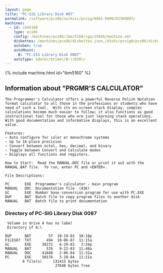 ```yaml
---
layout: page
title: "PC-SIG Library Disk #87"
permalink: /software/pcx86/sw/misc/pcsig/0001-0999/DISK0087/
machines:
  - id: ibm5160
    type: pcx86
    config: /machines/pcx86/ibm/5160/cga/256kb/machine.xml
    diskettes: /machines/pcx86/diskettes.json,/disks/pcsig0/pcx86/diskettes.json
    autoGen: true
    autoMount:
      B: "PC-SIG Library Disk 0087"
    autoType: $date\r$time\rB:\rDIR\r
---
```


{% include machine.html id="ibm5160" %}

## Information about "PRGMR'S CALCULATOR"

    The Programmer's Calculator offers a powerful Reverse Polish Notation
    format calculator to all those in the professions or students who have
    need of such a tool.  With its on-screen stack display, complex
    calculations become much easier to follow; it also functions as good
    instructional tool for those who are just learning stack operations.
    With good documentation and informative displays, this is an excellent
    value.
    
    Features:
    ~ Auto configure for color or monochrome systems
    ~ Up to 16-place precision
    ~ Convert between octal, hex, decimal, and binary
    ~ Toggle between Convert and Calculate modes
    ~ Displays all functions and registers.
    
    How to Start:  Read the MANUAL.DOC file or print it out with the
    MANUAL.BAT file.  To run, enter PC and <ENTER>.
    
    File Descriptions:
    
    PC       EXE  Programmer's calculator - main program
    MANUAL   DOC  Documentation file  (41K)
    GC       EXE  Number base conversion program for use with PC.EXE
    DUP      BAT  Batch file to copy program files to another disk
    MANUAL   BAT  Batch file to print documentation

### Directory of PC-SIG Library Disk 0087

     Volume in drive A has no label
     Directory of A:\

    DUP      BAT        57  10-19-83  10:18p
    FILES87  TXT       494  10-06-87  11:15a
    GC       EXE     38272   6-29-83   3:34p
    MANUAL   BAT       576   9-22-83  11:48a
    MANUAL   DOC     41840   2-06-84  11:31a
    PC       EXE     50176   3-18-84  11:21a
            6 file(s)     131415 bytes
                           27648 bytes free
